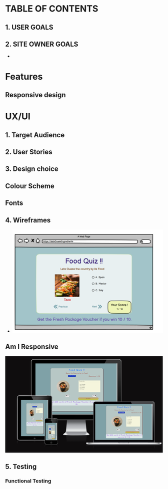# TABLE OF CONTENTS

## 1. USER GOALS



## 2. SITE OWNER GOALS

- 

# Features

## Responsive design



# UX/UI

## 1. Target Audience


## 2. User Stories



## 3. Design choice

## Colour Scheme

## Fonts


 
 ## 4. Wireframes
    
  -	![alt Quiz WireFrame](assets/documentation/readmeImages/quizWireframe.png)



  

  ## Am I Responsive
   
![alt Am I Responsive](assets/documentation/readmeImages/amIResponsive.png)
## 5. Testing


### Functional Testing

